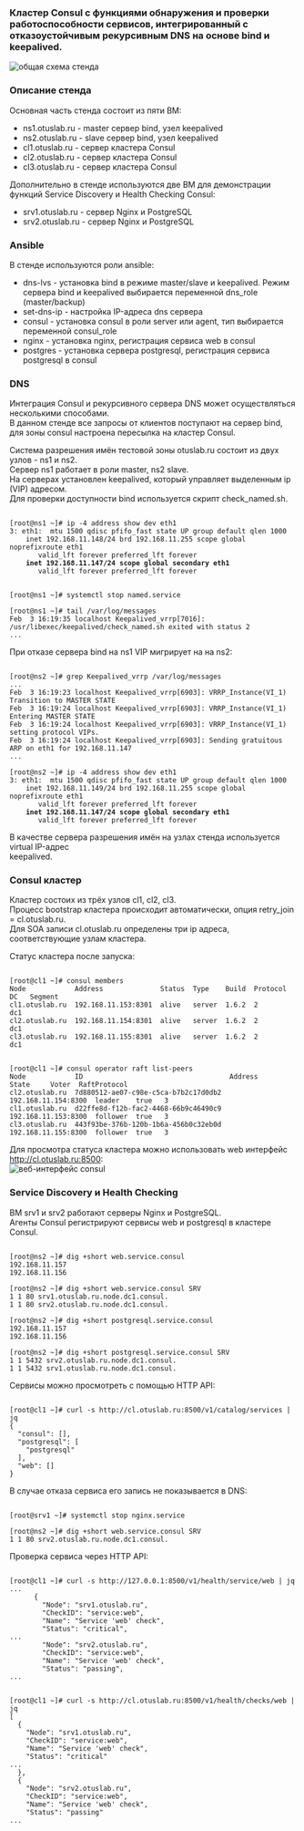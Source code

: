 ### Кластер Consul с функциями обнаружения и проверки работоспособности сервисов, интегрированный с отказоустойчивым рекурсивным DNS на основе bind и keepalived.

![общая схема стенда](stand.png)

### Описание стенда

Основная часть стенда состоит из пяти ВМ:  

- ns1.otuslab.ru - master сервер bind, узел keepalived  
- ns2.otuslab.ru - slave сервер bind, узел keepalived  
- cl1.otuslab.ru - сервер кластера Consul  
- cl2.otuslab.ru - сервер кластера Consul  
- cl3.otuslab.ru - сервер кластера Consul  

Дополнительно в стенде используются две ВМ для демонстрации  
функций Service Discovery и Health Checking Consul:  

- srv1.otuslab.ru - сервер Nginx и PostgreSQL  
- srv2.otuslab.ru - сервер Nginx и PostgreSQL  

### Ansible

В стенде используются роли ansible:  

- dns-lvs - установка bind в режиме master/slave и keepalived. Режим сервера bind и keepalived выбирается переменной dns_role (master/backup)  
- set-dns-ip - настройка IP-адреса dns сервера
- consul - установка consul в роли server или agent, тип выбирается переменной consul_role  
- nginx - установка nginx, регистрация сервиса web в consul  
- postgres - установка сервера postgresql, регистрация сервиса postgresql в consul  

### DNS

Интеграция Consul и рекурсивного сервера DNS может осуществляться несколькими способами.  
В данном стенде все запросы от клиентов поступают на сервер bind, для зоны consul настроена пересылка на кластер Consul.  

Система разрешения имён тестовой зоны otuslab.ru состоит из двух узлов - ns1 и ns2.  
Сервер ns1 работает в роли master, ns2 slave.  
На серверах установлен keepalived, который управляет выделенным ip (VIP) адресом.  
Для проверки доступности bind используется скрипт check_named.sh.  
<pre><code>
[root@ns1 ~]# ip -4 address show dev eth1
3: eth1: <BROADCAST,MULTICAST,UP,LOWER_UP> mtu 1500 qdisc pfifo_fast state UP group default qlen 1000
    inet 192.168.11.148/24 brd 192.168.11.255 scope global noprefixroute eth1
       valid_lft forever preferred_lft forever
<b>    inet 192.168.11.147/24 scope global secondary eth1</b>
       valid_lft forever preferred_lft forever


[root@ns1 ~]# systemctl stop named.service

[root@ns1 ~]# tail /var/log/messages 
Feb  3 16:19:35 localhost Keepalived_vrrp[7016]: /usr/libexec/keepalived/check_named.sh exited with status 2
...
</code></pre>

При отказе сервера bind на ns1 VIP мигрирует на на ns2:
<pre><code>
[root@ns2 ~]# grep Keepalived_vrrp /var/log/messages
...
Feb  3 16:19:23 localhost Keepalived_vrrp[6903]: VRRP_Instance(VI_1) Transition to MASTER STATE
Feb  3 16:19:24 localhost Keepalived_vrrp[6903]: VRRP_Instance(VI_1) Entering MASTER STATE
Feb  3 16:19:24 localhost Keepalived_vrrp[6903]: VRRP_Instance(VI_1) setting protocol VIPs.
Feb  3 16:19:24 localhost Keepalived_vrrp[6903]: Sending gratuitous ARP on eth1 for 192.168.11.147
...

[root@ns2 ~]# ip -4 address show dev eth1
3: eth1: <BROADCAST,MULTICAST,UP,LOWER_UP> mtu 1500 qdisc pfifo_fast state UP group default qlen 1000
    inet 192.168.11.149/24 brd 192.168.11.255 scope global noprefixroute eth1
       valid_lft forever preferred_lft forever
<b>    inet 192.168.11.147/24 scope global secondary eth1</b>
       valid_lft forever preferred_lft forever
</code></pre>
В качестве сервера разрешения имён на узлах стенда используется virtual IP-адрес  
keepalived.  


### Consul кластер

Кластер состоих из трёх узлов cl1, cl2, cl3.  
Процесс bootstrap кластера происходит автоматически, опция retry_join = cl.otuslab.ru.  
Для SOA записи cl.otuslab.ru определены три ip адреса, соответствующие узлам кластера.  

Статус кластера после запуска:  
<pre><code>
[root@cl1 ~]# consul members
Node            Address              Status  Type    Build  Protocol  DC   Segment
cl1.otuslab.ru  192.168.11.153:8301  alive   server  1.6.2  2         dc1  <all>
cl2.otuslab.ru  192.168.11.154:8301  alive   server  1.6.2  2         dc1  <all>
cl3.otuslab.ru  192.168.11.155:8301  alive   server  1.6.2  2         dc1  <all>


[root@cl1 ~]# consul operator raft list-peers
Node            ID                                    Address              State     Voter  RaftProtocol
cl2.otuslab.ru  7d880512-ae07-c98e-c5ca-b7b2c17d0db2  192.168.11.154:8300  leader    true   3
cl1.otuslab.ru  d22ffe8d-f12b-fac2-4468-66b9c46490c9  192.168.11.153:8300  follower  true   3
cl3.otuslab.ru  443f93be-376b-120b-1b6a-456b0c32eb0d  192.168.11.155:8300  follower  true   3
</code></pre>
Для просмотра статуса кластера можно использовать web интерфейс http://cl.otuslab.ru:8500:  
![веб-интерфейс consul](consul_cluster.png)

### Service Discovery и Health Checking

ВМ srv1 и srv2 работают серверы Nginx и PostgreSQL.  
Агенты Consul регистрируют сервисы web и postgresql в кластере Consul.  
<pre><code>
[root@ns2 ~]# dig +short web.service.consul
192.168.11.157
192.168.11.156

[root@ns2 ~]# dig +short web.service.consul SRV
1 1 80 srv1.otuslab.ru.node.dc1.consul.
1 1 80 srv2.otuslab.ru.node.dc1.consul.

[root@ns2 ~]# dig +short postgresql.service.consul
192.168.11.157
192.168.11.156

[root@ns2 ~]# dig +short postgresql.service.consul SRV
1 1 5432 srv2.otuslab.ru.node.dc1.consul.
1 1 5432 srv1.otuslab.ru.node.dc1.consul.
</code></pre>
Сервисы можно просмотреть с помощью HTTP API:  
<pre><code>
[root@cl1 ~]# curl -s http://cl.otuslab.ru:8500/v1/catalog/services | jq
{
  "consul": [],
  "postgresql": [
    "postgresql"
  ],
  "web": []
}
</code></pre>
В случае отказа сервиса его запись не показывается в DNS:  
<pre><code>
[root@srv1 ~]# systemctl stop nginx.service

[root@ns2 ~]# dig +short web.service.consul SRV
1 1 80 srv2.otuslab.ru.node.dc1.consul.
</code></pre>

Проверка сервиса через HTTP API:
<pre><code>
[root@cl1 ~]# curl -s http://127.0.0.1:8500/v1/health/service/web | jq
...
      {
        "Node": "srv1.otuslab.ru",
        "CheckID": "service:web",
        "Name": "Service 'web' check",
        "Status": "critical",
...
        "Node": "srv2.otuslab.ru",
        "CheckID": "service:web",
        "Name": "Service 'web' check",
        "Status": "passing",
...
</code></pre>


<pre><code>
[root@cl1 ~]# curl -s http://cl.otuslab.ru:8500/v1/health/checks/web | jq
[
  {
    "Node": "srv1.otuslab.ru",
    "CheckID": "service:web",
    "Name": "Service 'web' check",
    "Status": "critical"
...
  },
  {
    "Node": "srv2.otuslab.ru",
    "CheckID": "service:web",
    "Name": "Service 'web' check",
    "Status": "passing"
...
</code></pre>

